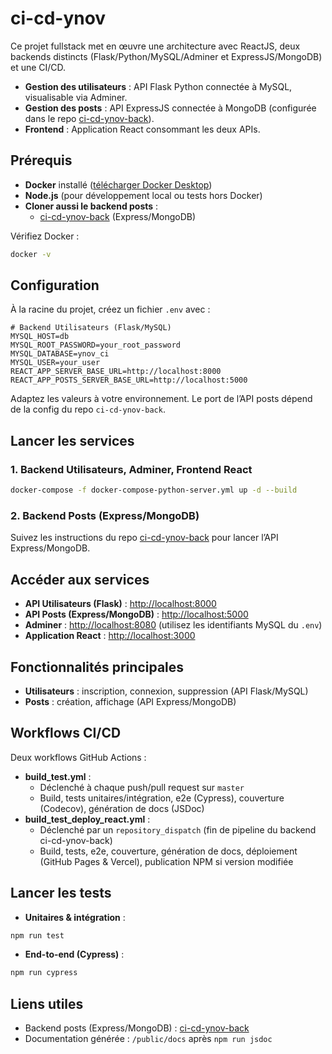 # ci-cd-ynov

Ce projet fullstack met en œuvre une architecture avec ReactJS, deux backends distincts (Flask/Python/MySQL/Adminer et ExpressJS/MongoDB) et une CI/CD.

- **Gestion des utilisateurs** : API Flask Python connectée à MySQL, visualisable via Adminer.
- **Gestion des posts** : API ExpressJS connectée à MongoDB (configurée dans le repo [ci-cd-ynov-back](https://github.com/Arseid/ci-cd-ynov-back)).
- **Frontend** : Application React consommant les deux APIs.

## Prérequis

- **Docker** installé ([télécharger Docker Desktop](https://www.docker.com/products/docker-desktop))
- **Node.js** (pour développement local ou tests hors Docker)
- **Cloner aussi le backend posts** :
  - [ci-cd-ynov-back](https://github.com/Arseid/ci-cd-ynov-back) (Express/MongoDB)

Vérifiez Docker :
```bash
docker -v
```

## Configuration

À la racine du projet, créez un fichier `.env` avec :
```env
# Backend Utilisateurs (Flask/MySQL)
MYSQL_HOST=db
MYSQL_ROOT_PASSWORD=your_root_password
MYSQL_DATABASE=ynov_ci
MYSQL_USER=your_user
REACT_APP_SERVER_BASE_URL=http://localhost:8000
REACT_APP_POSTS_SERVER_BASE_URL=http://localhost:5000
```
Adaptez les valeurs à votre environnement. Le port de l’API posts dépend de la config du repo `ci-cd-ynov-back`.

## Lancer les services

### 1. Backend Utilisateurs, Adminer, Frontend React
```bash
docker-compose -f docker-compose-python-server.yml up -d --build
```

### 2. Backend Posts (Express/MongoDB)
Suivez les instructions du repo [ci-cd-ynov-back](https://github.com/Arseid/ci-cd-ynov-back) pour lancer l’API Express/MongoDB.

## Accéder aux services
- **API Utilisateurs (Flask)** : [http://localhost:8000](http://localhost:8000)
- **API Posts (Express/MongoDB)** : [http://localhost:5000](http://localhost:5000)
- **Adminer** : [http://localhost:8080](http://localhost:8080) (utilisez les identifiants MySQL du `.env`)
- **Application React** : [http://localhost:3000](http://localhost:3000)

## Fonctionnalités principales
- **Utilisateurs** : inscription, connexion, suppression (API Flask/MySQL)
- **Posts** : création, affichage (API Express/MongoDB)

## Workflows CI/CD
Deux workflows GitHub Actions :

- **build_test.yml** :
  - Déclenché à chaque push/pull request sur `master`
  - Build, tests unitaires/intégration, e2e (Cypress), couverture (Codecov), génération de docs (JSDoc)
- **build_test_deploy_react.yml** :
  - Déclenché par un `repository_dispatch` (fin de pipeline du backend ci-cd-ynov-back)
  - Build, tests, e2e, couverture, génération de docs, déploiement (GitHub Pages & Vercel), publication NPM si version modifiée

## Lancer les tests
- **Unitaires & intégration** :
```bash
npm run test
```
- **End-to-end (Cypress)** :
```bash
npm run cypress
```

## Liens utiles
- Backend posts (Express/MongoDB) : [ci-cd-ynov-back](https://github.com/Arseid/ci-cd-ynov-back)
- Documentation générée : `/public/docs` après `npm run jsdoc`
